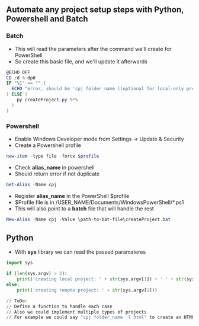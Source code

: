 ## Automate any project setup steps with Python, Powershell and Batch

### Batch
- This will read the parameters after the command we'll create for PowerShell
- So create this basic file, and we'll update it afterwards
```powershell
@ECHO OFF
CD /d %~dp0
IF "%1" == "" (
  ECHO "error, should be 'cpj folder_name l(optional for local-only project)'"
) ELSE (
    py createProject.py %*%
  )
)
```


### Powershell

- Enable Windows Developer mode from Settings -> Update & Security
- Create a Powershell profile
```powershell
new-item -type file -force $profile
```

- Check __**alias_name**__ in powershell
- Should return error if not duplicate
```powershell
Get-Alias -Name cpj
```

- Register __**alias_name**__ in the PowerShell $profile
- $Profile file is in /USER_NAME/Documents/WindowsPowerShell/*.ps1
- This will also point to a **batch** file that will handle the rest
```powershell
New-Alias -Name cpj -Value \path-to-bat-file\createProject.bat
```


## Python

- With **sys** library we can read the passed paramateres
```python
import sys

if (len(sys.argv) > 2):
    print('creating local project: ' + str(sys.argv[1]) + ' ' + str(sys.argv[2]))
else:
    print('creating remote project: ' + str(sys.argv[1]))

// ToDo:
// Define a function to handle each case
// Also we could implement multiple types of projects
// For example we could say "cpj folder_name  l html" to create an HTML project, etc..
```

